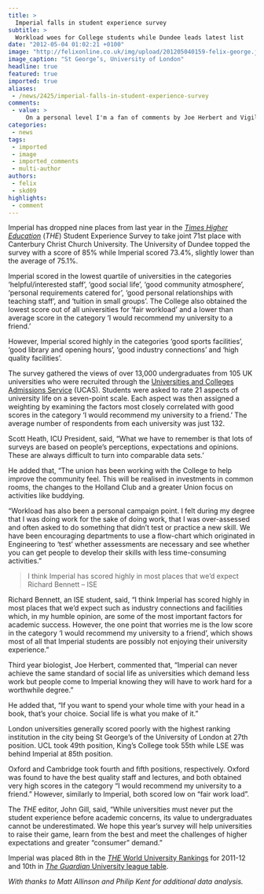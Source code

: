 ```yaml
---
title: >
  Imperial falls in student experience survey
subtitle: >
  Workload woes for College students while Dundee leads latest list
date: "2012-05-04 01:02:21 +0100"
image: "http://felixonline.co.uk/img/upload/201205040159-felix-george.jpg"
image_caption: "St George’s, University of London"
headline: true
featured: true
imported: true
aliases:
 - /news/2425/imperial-falls-in-student-experience-survey
comments:
 - value: >
     On a personal level I'm a fan of comments by Joe Herbert and Vigilante Cat. <br> <br>As DPE, I'd like to point out that, although this survey is informative, it had a rather pathetic 156 respondents to represent out great institution. <br>Compare that with the NSS, which has comfortably over 10 times the number of respondents and you can understand why we talk about ther NSS so much. <br> <br>Interestingly, this survey highlights some similar issues to the NSS, so I strongly recommend anyone interested to have a read of Imperial College Unions in depth "NSS Response" (see www.union.ic.ac.uk/blogs),Shutting the Holland Club was never anything to do with "improving the student experience," the altar to which we are all now prostrate. It was to provide yet another outlet for the stale soggy baguettes, short-dated petrol-station sandwiches and all the other dreary stuff that catering excels at, in a carbon copy of every other outlet in the college. The secondary purpose was to create a self-contained facility outside the JCR/S
categories:
 - news
tags:
 - imported
 - image
 - imported_comments
 - multi-author
authors:
 - felix
 - skd09
highlights:
 - comment
---
```


Imperial has dropped nine places from last year in the [_Times Higher Education_](http://www.timeshighereducation.co.uk/) (_THE_) Student Experience Survey to take joint 71st place with Canterbury Christ Church University. The University of Dundee topped the survey with a score of 85% while Imperial scored 73.4%, slightly lower than the average of 75.1%.

Imperial scored in the lowest quartile of universities in the categories ‘helpful/interested staff’, ‘good social life’, ‘good community atmosphere’, ‘personal requirements catered for’, ‘good personal relationships with teaching staff’, and ‘tuition in small groups’. The College also obtained the lowest score out of all universities for ‘fair workload’ and a lower than average score in the category ‘I would recommend my university to a friend.’

However, Imperial scored highly in the categories ‘good sports facilities’, ‘good library and opening hours’, ‘good industry connections’ and ‘high quality facilities’.

The survey gathered the views of over 13,000 undergraduates from 105 UK universities who were recruited through the [Universities and Colleges Admissions Service](http://www.ucas.ac.uk/) (UCAS). Students were asked to rate 21 aspects of university life on a seven-point scale. Each aspect was then assigned a weighting by examining the factors most closely correlated with good scores in the category ‘I would recommend my university to a friend.’ The average number of respondents from each university was just 132.

Scott Heath, ICU President, said, “What we have to remember is that lots of surveys are based on people’s perceptions, expectations and opinions. These are always difficult to turn into comparable data sets.’

He added that, “The union has been working with the College to help improve the community feel. This will be realised in investments in common rooms, the changes to the Holland Club and a greater Union focus on activities like buddying.

“Workload has also been a personal campaign point. I felt during my degree that I was doing work for the sake of doing work, that I was over-assessed and often asked to do something that didn’t test or practice a new skill. We have been encouraging departments to use a flow-chart which originated in Engineering to ‘test’ whether assessments are necessary and see whether you can get people to develop their skills with less time-consuming activities.”

> I think Imperial has scored highly in most places that we’d expect
> Richard Bennett – ISE

Richard Bennett, an ISE student, said, “I think Imperial has scored highly in most places that we’d expect such as industry connections and facilities which, in my humble opinion, are some of the most important factors for academic success. However, the one point that worries me is the low score in the category ‘I would recommend my university to a friend’, which shows most of all that Imperial students are possibly not enjoying their university experience.”

Third year biologist, Joe Herbert, commented that, “Imperial can never achieve the same standard of social life as universities which demand less work but people come to Imperial knowing they will have to work hard for a worthwhile degree.”

He added that, “If you want to spend your whole time with your head in a book, that’s your choice. Social life is what you make of it.”

London universities generally scored poorly with the highest ranking institution in the city being St George’s of the University of London at 27th position. UCL took 49th position, King’s College took 55th while LSE was behind Imperial at 85th position.

Oxford and Cambridge took fourth and fifth positions, respectively. Oxford was found to have the best quality staff and lectures, and both obtained very high scores in the category “I would recommend my university to a friend.” However, similarly to Imperial, both scored low on “fair work load”.

The _THE_ editor, John Gill, said, “While universities must never put the student experience before academic concerns, its value to undergraduates cannot be underestimated. We hope this year’s survey will help universities to raise their game, learn from the best and meet the challenges of higher expectations and greater “consumer” demand.”

Imperial was placed 8th in the [_THE_ World University Rankings](http://www.timeshighereducation.co.uk/world-university-rankings/) for 2011-12 and 10th in [_The Guardian_ University league table](http://www.guardian.co.uk/education/table/2011/may/17/university-league-table-2012).

_With thanks to Matt Allinson and Philip Kent for additional data analysis._
